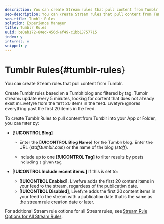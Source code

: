 ```yaml
---
description: You can create Stream rules that pull content from Tumblr.
seo-description: You can create Stream rules that pull content from Tumblr.
seo-title: Tumblr Rules
solution: Experience Manager
title: Tumblr Rules
uuid: be0ab172-88ed-456d-af49-c1bb18757715
index: y
internal: n
snippet: y
---
```


# Tumblr Rules{#tumblr-rules}

You can create Stream rules that pull content from Tumblr.

Create Tumblr rules based on a Tumblr blog and filtered by tag. Tumblr streams update every 5 minutes, looking for content that does not already exist in Livefyre from the first 20 items in the feed. Livefyre ignores everything past the first 20 items in the feed.

To create Tumblr Rules to pull content from Tumblr into your App or Folder, you can filter by:

* **[!UICONTROL Blog]**

    * Enter the **[!UICONTROL Blog Name]** for the Tumblr blog. Enter the URL (*staff.tumblr.com*) or the name of the blog (*staff*).
    
    * Include up to one **[!UICONTROL Tag]** to filter results by posts including a given tag.

* **[!UICONTROL Include recent items.]** If this is set to:

    * **[!UICONTROL Enabled]**, Livefyre adds the first 20 content items in your feed to the stream, regardless of the publication date.
    * **[!UICONTROL Disabled]**, Livefyre adds the first 20 content items in your feed to the stream with a publication date that is the same as the stream rule creation date or later.

For additional Stream rule options for all Stream rules, see [Stream Rule Options for All Stream Rules](c-stream-rule-options-for-all-stream-rules.md#c_stream_rule_options_for_all_stream_rules). 
